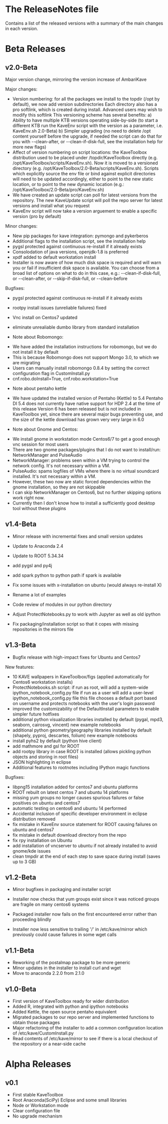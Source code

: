 # The ReleaseNotes file

Contains a list of the released versions with a summary of the main changes in each version.

# Beta Releases

## v2.0-Beta

Major version change, mirroring the version increase of AmbariKave

Major changes:
* Version numbering: for all the packages we install to the topdir (/opt by default), we now add version subdirectories
  Each directory also has a pro softlink, which is created during install. Advanced users may wish to modify this softlink
  This versioning scheme has several benefits:
  a) Ability to have multiple KTB versions operating side-by-side
     (to start a different KTB run the KaveEnv script with the version as a parameter, i.e. KaveEnv.sh 2.0-Beta)
  b) Simpler upgrading
     (no need to delete /opt content yourself before the upgrade, if needed the script can do that for you
     with --clean-after, or --clean-if-disk-full, see the installation help for more new flags)
* Affect of version numbering on script locations: the KaveToolbox distribution used to be placed under
  /topdir/KaveToolbox directly (e.g. /opt/KaveToolbox/scripts/KaveEnv.sh). Now it is moved to a versioned directory
  (e.g. /opt/KaveToolbox/2.0-Beta/scripts/KaveEnv.sh). Scripts which explicitly source the env file or bind against
  explicit directories will need to be updated accordingly, either to point to the new static location, or to point
  to the new dynamic location (e.g.: /opt/KaveToolbox/2.0-Beta/pro/KaveEnv.sh)
* We have created an update script can poll for latest versions from the repository.
  The new KaveUpdate script will poll the repo server for latest versions and install what you request
* KaveEnv script will now take a version arguement to enable a specific version (pro by default)

Minor changes:
* New pip packages for kave integration: pymongo and pykerberos
* Additional flags to the installation script, see the installation help
* pygsl protected against continuous re-install if it already exists
* Consolodation of java versions, openjdk-1.8 is preferred
* xpdf added to default workstation install
* Installer is now aware of how much disk space is required and will warn you or fail
  if insufficient disk space is available. You can choose from a broad list of options
  on what to do in this case, e.g.: --clean-if-disk-full, or --clean-after, or
  --skip-if-disk-full, or --clean-before

Bugfixes:
* pygsl protected against continuous re-install if it already exists
* rootpy install issues (unreliable failures) fixed
* Vnc install on Centos7 updated
* eliminate unrealiable dumbo library from standard installation

* Note about Robomongo:
 - We have added the installation instructions for robomongo, but we do not install it by default
 - This is because Robomongo does not support Mongo 3.0, to which we are migrating
 - Users can manually install robomongo 0.8.4 by setting the correct configuration flag in CustomInstall.py
 - cnf.robo.doInstall=True,  cnf.robo.workstation=True

* Note about pentaho kettle
 - We have updated the installed version of Pentaho (Kettle) to 5.4
   Pentaho DI 5.4 does not currently have native support for HDP 2.4 at the time of this release
   Version 6 has been released but is not included in KaveToolbox yet, since there are several major
   bugs preventing use, and the size of the kettle download has grown very very large in 6.0

* Note about Gnome and Centos:
 - We install gnome in workstation mode Centos6/7 to get a good enough vnc session for most users
 - There are two gnome packages/plugins that I do not want to install/run: NetworkManager and PulseAudio
 - NetworkManager: problems seen within a VM trying to control the network config. It's not necessary within a VM.
 - PulseAudio: spams logfiles of VMs where there is no virtual soundcard installed. It's not necessary within a VM.
 - However, these two now are static forced dependencies within the gnome installation, so they are not skippable
 - I can skip NetworkManager on Centos6, but no further skipping options work right now.
 - Currently then I don't know how to install a sufficiently good desktop tool without these plugins

## v1.4-Beta

* Minor release with incremental fixes and small version updates

* Update to Anaconda 2.4
* Update to ROOT 5.34.34
* add pygsl and py4j
* add spark python to python path if spark is available
* Fix some issues with x-installation on ubuntu (would always re-install X)
* Rename a lot of examples
* Code review of modules in our python directory
* Adjust ProtectNotebooks.py to work with Jupyter as well as old ipython
* Fix packaging/installation script so that it copes with missing repositories in the mirrors file

## v1.3-Beta

* Bugfix release with high-impact fixes for Ubuntu and Centos7

New features:

* 10 KAVE wallpapers in KaveToolbox/figs (applied automatically for Centos6 workstation installs)
* ProtectNotebooks.sh script: if run as root, will add a system-wide ipython\_notebook\_config.py file
                              if run as a user will add a user-level ipython\_notebook\_config.py file
                              this file chooses a default port based on username and protects notebooks with the user's login password
* improved the customizability of the DefaultInstall parameters to enable simpler future hotfixes
* additional python visualization libraries installed by default (pygal, mpd3, seaborn, cairosvg, vincent) new example notebooks
* additional python geometry/geography libraries installed by default (shapely, pyproj, descartes, folium) new example notebooks
* install pyhs2 by default (python hive client)
* add mathmore and gsl for ROOT
* add rootpy library in case ROOT is installed (allows pickling python objects and storing in root files)
* JSON highlighting in eclipse
* Additional features to rootnotes including IPython magic functions


Bugfixes:

* libpng15 installation added for centos7 and ubuntu platforms
* ROOT rebuilt on latest centos 7 and ubuntu 14 platforms
* missing yum groups no longer causes spurious failures or false positives on ubuntu and centos7
* automatic testing on centos6 and ubuntu 14 performed
* Accidental inclusion of specific developer environment in eclipse distribution removed
* fix mistake in KaveEnv source statement for ROOT causing failures on ubuntu and centos7
* fix mistake in default download directory from the repo
* fix rpy installation on Ubuntu
* add installation of vncserver to ubuntu if not already installed to avoid gnome/kde issues
* clean tmpdir at the end of each step to save space during install (saves up to 3 GB)


## v1.2-Beta

* Minor bugfixes in packaging and installer script

* Installer now checks that yum groups exist since it was noticed groups are fragile on many centos6 systems
* Packaged installer now fails on the first encountered error rather than proceeding blindly
* Installer now less sensitive to trailing '/' in /etc/kave/mirror which previously could cause failures in some wget calls

## v1.1-Beta

* Reworking of the postalmap package to be more generic
* Minor updates in the installer to install curl and wget
* Move to anaconda 2.2.0 from 2.1.0

## v1.0-Beta

* First version of KaveToolbox ready for wider distribution
* Added R, integrated with python and ipython notebooks
* Added Kettle, the open source pentaho equivalent
* Migrated packages to our repo server and implemented functions to obtain those packages
* Major refactoring of the installer to add a common configuration location of /etc/kave/CustomInstall.py
* Read contents of /etc/kave/mirror to see if there is a local checkout of the repository or a near-side cache

# Alpha Releases

## v0.1

* First stable KaveToolbox
* Root Anaconda(SciPy) Eclipse and some small libraries
* Node or Workstation mode
* Clear configuration file
* No upgrade mechanism
